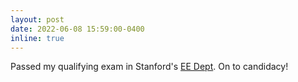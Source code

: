 ```yaml
---
layout: post
date: 2022-06-08 15:59:00-0400
inline: true
---
```


Passed my qualifying exam in Stanford's [EE Dept](https://ee.stanford.edu/). On to candidacy!
